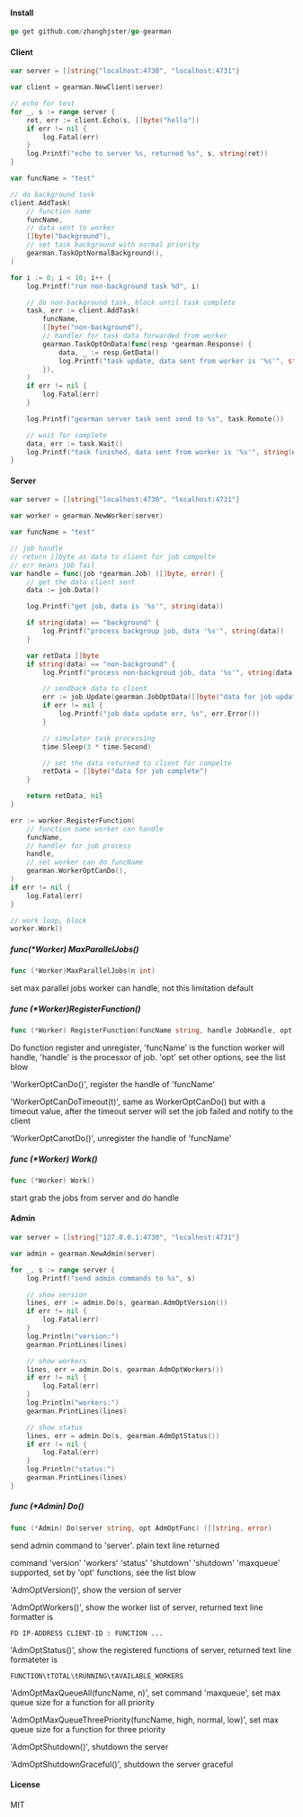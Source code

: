 #### Install

~~~go
go get github.com/zhanghjster/go-gearman
~~~

#### Client

```go
var server = []string{"localhost:4730", "localhost:4731"}

var client = gearman.NewClient(server)

// echo for test
for _, s := range server {
    ret, err := client.Echo(s, []byte("hello"))
    if err != nil {
        log.Fatal(err)
    }
    log.Printf("echo to server %s, returned %s", s, string(ret))
}

var funcName = "test"

// do background task
client.AddTask(
    // function name
    funcName,
    // data sent to worker
    []byte("background"),
    // set task background with normal priority
    gearman.TaskOptNormalBackground(),
)

for i := 0; i < 10; i++ {
    log.Printf("run non-background task %d", i)

    // do non-background task, block until task complete
    task, err := client.AddTask(
        funcName,
        []byte("non-background"),
        // handler for task data forwarded from worker
        gearman.TaskOptOnData(func(resp *gearman.Response) {
            data, _ := resp.GetData()
            log.Printf("task update, data sent from worker is '%s'", string(data))
        }),
    )
    if err != nil {
        log.Fatal(err)
    }

    log.Printf("gearman server task sent send to %s", task.Remote())

    // wait for complete
    data, err := task.Wait()
    log.Printf("task finished, data sent from worker is '%s'", string(data))
}
```



#### Server

~~~go
var server = []string{"localhost:4730", "localhost:4731"}

var worker = gearman.NewWorker(server)

var funcName = "test"

// job handle
// return []byte as data to client for job compelte
// err means job fail
var handle = func(job *gearman.Job) ([]byte, error) {
    // get the data client sent
    data := job.Data()

    log.Printf("get job, data is '%s'", string(data))

    if string(data) == "background" {
        log.Printf("process backgroup job, data '%s'", string(data))
    }

    var retData []byte
    if string(data) == "non-background" {
        log.Printf("process non-backgroud job, data '%s'", string(data))

      	// sendback data to client
        err := job.Update(gearman.JobOptData([]byte("data for job update")))
        if err != nil {
            log.Printf("job data update err, %s", err.Error())
        }

        // simulator task processing
        time.Sleep(3 * time.Second)

        // set the data returned to client for compelte
        retData = []byte("data for job complete")
    }

    return retData, nil
}

err := worker.RegisterFunction(
    // function name worker can handle
    funcName,
    // handler for job process
    handle,
    // set worker can do funcName
    gearman.WorkerOptCanDo(),
)
if err != nil {
    log.Fatal(err)
}

// work loop, block
worker.Work()
~~~

##### func(*Worker) MaxParallelJobs() 

~~~go
func (*Worker)MaxParallelJobs(n int)
~~~

set max parallel jobs worker can handle, not this limitation default

##### func (*Worker)RegisterFunction()

~~~go
func (*Worker) RegisterFunction(funcName string, handle JobHandle, opt WorkerOptFunc) error
~~~

Do function register and unregister, 'funcName' is the function worker will handle, 'handle' is the processor of job. 'opt' set other options, see the list blow

'WorkerOptCanDo()', register the handle of 'funcName'

'WorkerOptCanDoTimeout(t)', same as WorkerOptCanDo() but with a timeout value, after the timeout server will set the job failed and notify to the client

'WorkerOptCanotDo()', unregister the handle of 'funcName'

##### func (*Worker) Work()

~~~go
func (*Worker) Work() 
~~~

start grab the jobs from server and do handle

#### Admin

~~~go
var server = []string{"127.0.0.1:4730", "localhost:4731"}

var admin = gearman.NewAdmin(server)

for _, s := range server {
    log.Printf("send admin commands to %s", s)

    // show version
    lines, err := admin.Do(s, gearman.AdmOptVersion())
    if err != nil {
        log.Fatal(err)
    }
    log.Println("version:")
    gearman.PrintLines(lines)

    // show workers
    lines, err = admin.Do(s, gearman.AdmOptWorkers())
    if err != nil {
        log.Fatal(err)
    }
    log.Println("workers:")
    gearman.PrintLines(lines)

    // show status
    lines, err = admin.Do(s, gearman.AdmOptStatus())
    if err != nil {
        log.Fatal(err)
    }
    log.Println("status:")
    gearman.PrintLines(lines)
}
~~~

##### func (*Admin) Do()

~~~go
func (*Admin) Do(server string, opt AdmOptFunc) ([]string, error)
~~~

send admin command to 'server'. plain text line returned

command 'version' 'workers' 'status' 'shutdown' 'shutdown' 'maxqueue' supported, set by 'opt' functions, see the list blow

'AdmOptVersion()',  show the version of server

'AdmOptWorkers()', show the worker list of server, returned text line formatter is 

~~~
FD IP-ADDRESS CLIENT-ID : FUNCTION ...
~~~

'AdmOptStatus()', show the registered functions of server, returned text line formateter is

~~~
FUNCTION\tTOTAL\tRUNNING\tAVAILABLE_WORKERS
~~~

'AdmOptMaxQueueAll(funcName, n)', set command 'maxqueue', set  max queue size for a function for all priority

'AdmOptMaxQueueThreePriority(funcName, high, normal, low)', set max queue size for a function for three priority

'AdmOptShutdown()', shutdown the server

'AdmOptShutdownGraceful()', shutdown the server graceful

#### License

MIT



